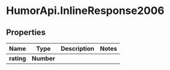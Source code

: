 # HumorApi.InlineResponse2006

## Properties

Name | Type | Description | Notes
------------ | ------------- | ------------- | -------------
**rating** | **Number** |  | 


